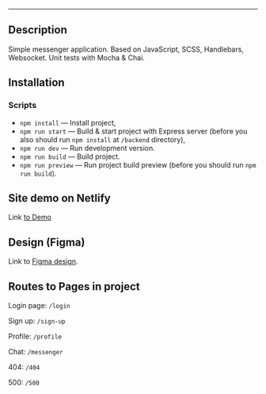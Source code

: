 
---
## Description

Simple messenger application. Based on JavaScript, SCSS, Handlebars, Websocket. Unit tests with Mocha & Chai.

## Installation

### Scripts

- `npm install` — Install project,
- `npm run start` — Build & start project with Express server (before you also should run `npm install` at `/backend` directory),
- `npm run dev` — Run development version.
- `npm run build` — Build project.
- `npm run preview` — Run project build preview (before you should run `npm run build`).


## Site demo on Netlify

Link [to Demo](https://amazing-elf-c09b24.netlify.app/)

## Design (Figma)

Link to [Figma design](https://www.figma.com/file/i8GyMM9BWTR9DNHKQV9HKi/YP-Messenger-by-Ashot08?type=design&node-id=0%3A1&mode=design&t=9St3XQ6ZqVM7cnjl-1).

## Routes to Pages in project

Login page: `/login`

Sign up: `/sign-up`

Profile: `/profile`

Chat: `/messenger`

404: `/404`

500: `/500`




